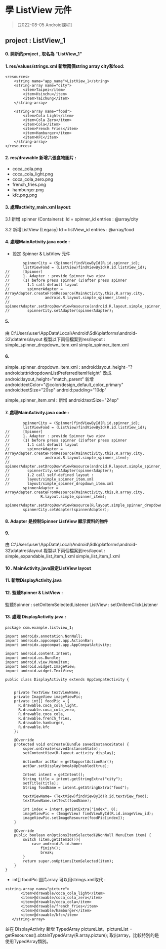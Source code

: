 # 學 ListView 元件 
>[2022-08-05 Android課程]

## project : ListView_1

#### 0. 開新的project , 取名為 "ListView_1"

#### 1. res/values/strings.xml 新增兩個string array  city和food:
```
<resources>
    <string name="app_name">ListView_1</string>
    <string-array name="city">
        <item>Taipei</item>
        <item>Hsinchu</item>
        <item>Taichung</item>
    </string-array>

    <string-array name="food">
        <item>Cola Light</item>
        <item>Cola Zero</item>
        <item>Cola</item>
        <item>French Fries</item>
        <item>Hamburger</item>
        <item>KFC</item>
    </string-array>
</resources>
```

#### 2. res/drawable 新增六張食物圖片 :
- coca_cola.png
- coca_cola_light.png
- coca_cola_zero.png
- french_fries.png
- hamburger.png
- kfc.png.png

#### 3. 處理activity_main.xml layout:
 3.1 新增 spinner (Containers):
 Id = spinner_id
 entries : @array/city

 3.2 新增ListView (Legacy)
 Id = listView_id
 entries : @array/food

#### 4. 處理MainActivity.java code : 
 + 設定 Spinner & ListView 元件
```
        spinnerCity = (Spinner)findViewById(R.id.spinner_id);
        listViewFood = (ListView)findViewById(R.id.listView_id);
//      [Spinner]
//      1. Adapter : provide Spinner two view
//      (1) before press spinner (2)after press spinner
//        1.1 call default layout
//        spinnerAdapter = ArrayAdapter.createFromResource(MainActivity.this,R.array.city,
//                android.R.layout.simple_spinner_item);
//        spinnerAdapter.setDropDownViewResource(android.R.layout.simple_spinner_dropdown_item);
//        spinnerCity.setAdapter(spinnerAdapter);
```
#### 5.
由 C:\Users\user\AppData\Local\Android\Sdk\platforms\android-32\data\res\layout 
複製以下兩個檔案到res/layout : 
simple_spinner_dropdown_item.xml
simple_spinner_item.xml

#### 6.
simple_spinner_dropdown_item.xml :
android:layout_height="?android:attr/dropdownListPreferredItemHeight"
改成 android:layout_height="match_parent"
新增
android:textColor="@color/design_default_color_primary"
android:textSize="20sp"
android:padding="10dp"

simple_spinner_item.xml :
新增
android:textSize="24sp"

#### 7. 處理MainActivity.java code : 
```
        spinnerCity = (Spinner)findViewById(R.id.spinner_id);
        listViewFood = (ListView)findViewById(R.id.listView_id);
//      [Spinner]
//      1. Adapter : provide Spinner two view
//      (1) before press spinner (2)after press spinner
//        1.1 call default layout
//        spinnerAdapter = ArrayAdapter.createFromResource(MainActivity.this,R.array.city,
//                android.R.layout.simple_spinner_item);
//        spinnerAdapter.setDropDownViewResource(android.R.layout.simple_spinner_dropdown_item);
//        spinnerCity.setAdapter(spinnerAdapter);
//        1.2 call self-defined layout :
//        layout/simple_spinner_item.xml
//        layout/simple_spinner_dropdown_item.xml
        spinnerAdapter = ArrayAdapter.createFromResource(MainActivity.this,R.array.city,
                R.layout.simple_spinner_item);
        spinnerAdapter.setDropDownViewResource(R.layout.simple_spinner_dropdown_item);
        spinnerCity.setAdapter(spinnerAdapter);
```
#### 8. Adapter 是控制Spinner ListView 顯示資料的物件


#### 9.
由 C:\Users\user\AppData\Local\Android\Sdk\platforms\android-32\data\res\layout 
複製以下兩個檔案到res/layout : 
simple_expandable_list_item_1.xml
simple_list_item_1.xml

#### 10 . MainActivity.java設定ListView layout

#### 11. 新增DisplayActivity.java

#### 12. 監聽Spinner & ListView :
監聽Spinner : setOnItemSelectedListener
ListView : setOnItemClickListener

#### 13. 處理 DisplayActivity.java :
```
package com.example.listview_1;

import androidx.annotation.NonNull;
import androidx.appcompat.app.ActionBar;
import androidx.appcompat.app.AppCompatActivity;

import android.content.Intent;
import android.os.Bundle;
import android.view.MenuItem;
import android.widget.ImageView;
import android.widget.TextView;

public class DisplayActivity extends AppCompatActivity {


    private TextView textViewName;
    private ImageView imageViewPic;
    private int[] foodPic = {
      R.drawable.coca_cola_light,
      R.drawable.coca_cola_zero,
      R.drawable.coca_cola,
      R.drawable.french_fries,
      R.drawable.hamburger,
      R.drawable.kfc
    };

    @Override
    protected void onCreate(Bundle savedInstanceState) {
        super.onCreate(savedInstanceState);
        setContentView(R.layout.activity_display);

        ActionBar actBar = getSupportActionBar();
        actBar.setDisplayHomeAsUpEnabled(true);

        Intent intent = getIntent();
        String title = intent.getStringExtra("city");
        setTitle(title);
        String foodName = intent.getStringExtra("food");

        textViewName= (TextView)findViewById(R.id.textView_food);
        textViewName.setText(foodName);

        int index = intent.getIntExtra("index", 0);
        imageViewPic = (ImageView) findViewById(R.id.imageView_id);
        imageViewPic.setImageResource(foodPic[index]);
    }

    @Override
    public boolean onOptionsItemSelected(@NonNull MenuItem item) {
        switch (item.getItemId()){
            case android.R.id.home:
                finish();
                break;
        }
        return super.onOptionsItemSelected(item);
    }
}
```

 + int[] foodPic 圖片array 可以用strings.xml取代 :
 
 ```
<string-array name="picture">
        <item>@drawable/coca_cola_light</item>
        <item>@drawable/coca_cola_zero</item>
        <item>@drawable/coca_cola</item>
        <item>@drawable/french_fries</item>
        <item>@drawable/hamburger</item>
        <item>@drawable/kfc</item>
    </string-array>
```   

並在 DisplayActivity 新增 TypedArray pictureList，pictureList = getResources().obtainTypedArray(R.array.picture);
取出array，比較特別的是使用TypedArray類別。
